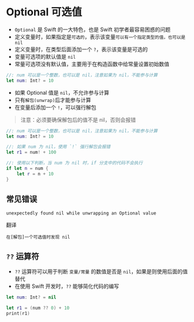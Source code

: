 # Optional 可选值

* `Optional` 是 Swift 的一大特色，也是 Swift 初学者最容易困惑的问题
* 定义变量时，如果指定是`可选的`，表示该变量`可以有一个指定类型的值，也可以是 nil`
* 定义变量时，在类型后面添加一个 `?`，表示该变量是可选的
* 变量可选项的默认值是 `nil`
* 常量可选项没有默认值，主要用于在构造函数中给常量设置初始数值

```swift
//: num 可以是一个整数，也可以是 nil，注意如果为 nil，不能参与计算
let num: Int? = 10
```

* 如果 Optional 值是 `nil`，不允许参与计算
* 只有`解包(unwrap)`后才能参与计算
* 在变量后添加一个 `!`，可以强行解包

> 注意：必须要确保解包后的值不是 nil，否则会报错

```swift
//: num 可以是一个整数，也可以是 nil，注意如果为 nil，不能参与计算
let num: Int? = 10

//: 如果 num 为 nil，使用 `!` 强行解包会报错
let r1 = num! + 100

//: 使用以下判断，当 num 为 nil 时，if 分支中的代码不会执行
if let n = num {
    let r = n + 10
}
```

## 常见错误

`unexpectedly found nil while unwrapping an Optional value`

翻译

`在[解包]一个可选值时发现 nil`


## `??` 运算符

* `??` 运算符可以用于判断 `变量/常量` 的数值是否是 `nil`，如果是则使用后面的值替代
* 在使用 Swift 开发时，`??` 能够简化代码的编写

```swift
let num: Int? = nil

let r1 = (num ?? 0) + 10
print(r1)
```


